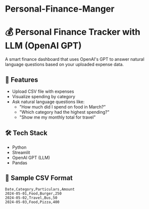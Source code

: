 # Personal-Finance-Manger
# 💰 Personal Finance Tracker with LLM (OpenAI GPT)

A smart finance dashboard that uses OpenAI's GPT to answer natural language questions based on your uploaded expense data.

## 🚀 Features
- Upload CSV file with expenses
- Visualize spending by category
- Ask natural language questions like:
  - "How much did I spend on food in March?"
  - "Which category had the highest spending?"
  - "Show me my monthly total for travel"

## 🛠️ Tech Stack
- Python
- Streamlit
- OpenAI GPT (LLM)
- Pandas

## 📁 Sample CSV Format

```csv
Date,Category,Particulars,Amount
2024-05-01,Food,Burger,250
2024-05-02,Travel,Bus,50
2024-05-03,Food,Pizza,400
